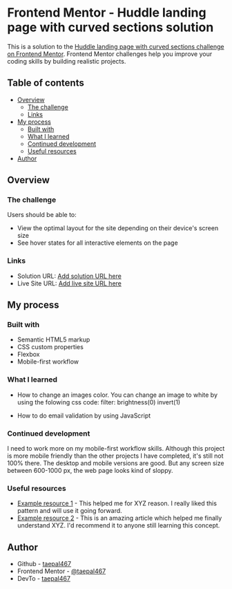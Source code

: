 # Frontend Mentor - Huddle landing page with curved sections solution

This is a solution to the [Huddle landing page with curved sections challenge on Frontend Mentor](https://www.frontendmentor.io/challenges/huddle-landing-page-with-curved-sections-5ca5ecd01e82137ec91a50f2). Frontend Mentor challenges help you improve your coding skills by building realistic projects. 

## Table of contents

- [Overview](#overview)
  - [The challenge](#the-challenge)
  - [Links](#links)
- [My process](#my-process)
  - [Built with](#built-with)
  - [What I learned](#what-i-learned)
  - [Continued development](#continued-development)
  - [Useful resources](#useful-resources)
- [Author](#author)




## Overview

### The challenge

Users should be able to:

- View the optimal layout for the site depending on their device's screen size
- See hover states for all interactive elements on the page


### Links

- Solution URL: [Add solution URL here](https://your-solution-url.com)
- Live Site URL: [Add live site URL here](https://your-live-site-url.com)

## My process

### Built with

- Semantic HTML5 markup
- CSS custom properties
- Flexbox
- Mobile-first workflow


### What I learned

- How to change an images color. You can change an image to white by using the folowing css code:
  filter: brightness(0) invert(1)

- How to do email validation by using JavaScript

### Continued development

I need to work more on my mobile-first workflow skills. Although this project is more mobile friendly than the other projects I have completed, it's still not 100% there. The desktop and mobile versions are good. But any screen size between 600-1000 px, the web page looks kind of sloppy.

### Useful resources

- [Example resource 1](https://www.example.com) - This helped me for XYZ reason. I really liked this pattern and will use it going forward.
- [Example resource 2](https://www.example.com) - This is an amazing article which helped me finally understand XYZ. I'd recommend it to anyone still learning this concept.



## Author

- Github - [taepal467](https://github.com/taepal467)
- Frontend Mentor - [@taepal467](https://www.frontendmentor.io/profile/yourusername)
- DevTo - [taepal467](https://dev.to/taepal467)




